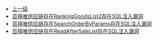 * [上一级](docs/wy876_poc/)
* [百择唯供应链存在RankingGoodsList2存在SQL注入漏洞](docs/wy876_poc/%E7%99%BE%E6%8B%A9%E5%94%AF%E4%BE%9B%E5%BA%94%E9%93%BE/%E7%99%BE%E6%8B%A9%E5%94%AF%E4%BE%9B%E5%BA%94%E9%93%BE%E5%AD%98%E5%9C%A8RankingGoodsList2%E5%AD%98%E5%9C%A8SQL%E6%B3%A8%E5%85%A5%E6%BC%8F%E6%B4%9E.md)
* [百择唯供应链存在SearchOrderByParams存在SQL注入漏洞](docs/wy876_poc/%E7%99%BE%E6%8B%A9%E5%94%AF%E4%BE%9B%E5%BA%94%E9%93%BE/%E7%99%BE%E6%8B%A9%E5%94%AF%E4%BE%9B%E5%BA%94%E9%93%BE%E5%AD%98%E5%9C%A8SearchOrderByParams%E5%AD%98%E5%9C%A8SQL%E6%B3%A8%E5%85%A5%E6%BC%8F%E6%B4%9E.md)
* [百择唯供应链存在ReadAfterSaleList存在SQL注入漏洞](docs/wy876_poc/%E7%99%BE%E6%8B%A9%E5%94%AF%E4%BE%9B%E5%BA%94%E9%93%BE/%E7%99%BE%E6%8B%A9%E5%94%AF%E4%BE%9B%E5%BA%94%E9%93%BE%E5%AD%98%E5%9C%A8ReadAfterSaleList%E5%AD%98%E5%9C%A8SQL%E6%B3%A8%E5%85%A5%E6%BC%8F%E6%B4%9E.md)
